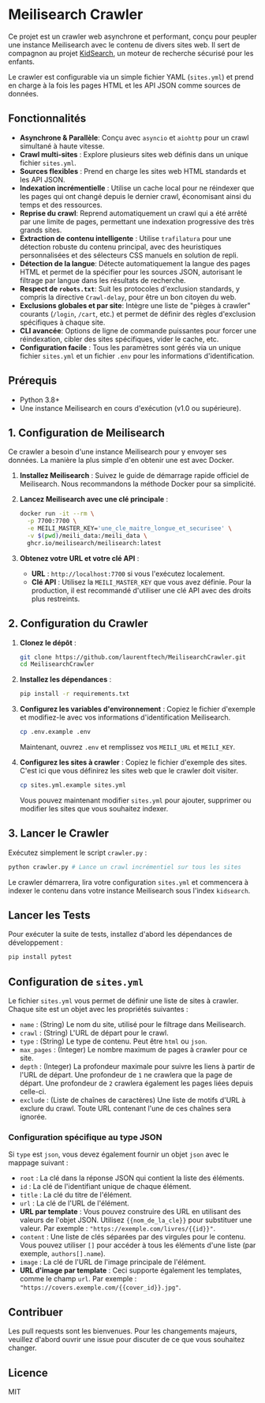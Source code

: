 # Meilisearch Crawler

Ce projet est un crawler web asynchrone et performant, conçu pour peupler une instance Meilisearch avec le contenu de divers sites web. Il sert de compagnon au projet [KidSearch](https://github.com/laurentftech/kidsearch), un moteur de recherche sécurisé pour les enfants.

Le crawler est configurable via un simple fichier YAML (`sites.yml`) et prend en charge à la fois les pages HTML et les API JSON comme sources de données.

## Fonctionnalités

- **Asynchrone & Parallèle**: Conçu avec `asyncio` et `aiohttp` pour un crawl simultané à haute vitesse.
- **Crawl multi-sites** : Explore plusieurs sites web définis dans un unique fichier `sites.yml`.
- **Sources flexibles** : Prend en charge les sites web HTML standards et les API JSON.
- **Indexation incrémentielle** : Utilise un cache local pour ne réindexer que les pages qui ont changé depuis le dernier crawl, économisant ainsi du temps et des ressources.
- **Reprise du crawl**: Reprend automatiquement un crawl qui a été arrêté par une limite de pages, permettant une indexation progressive des très grands sites.
- **Extraction de contenu intelligente** : Utilise `trafilatura` pour une détection robuste du contenu principal, avec des heuristiques personnalisées et des sélecteurs CSS manuels en solution de repli.
- **Détection de la langue**: Détecte automatiquement la langue des pages HTML et permet de la spécifier pour les sources JSON, autorisant le filtrage par langue dans les résultats de recherche.
- **Respect de `robots.txt`**: Suit les protocoles d'exclusion standards, y compris la directive `Crawl-delay`, pour être un bon citoyen du web.
- **Exclusions globales et par site**: Intègre une liste de "pièges à crawler" courants (`/login`, `/cart`, etc.) et permet de définir des règles d'exclusion spécifiques à chaque site.
- **CLI avancée**: Options de ligne de commande puissantes pour forcer une réindexation, cibler des sites spécifiques, vider le cache, etc.
- **Configuration facile** : Tous les paramètres sont gérés via un unique fichier `sites.yml` et un fichier `.env` pour les informations d'identification.

## Prérequis

- Python 3.8+
- Une instance Meilisearch en cours d'exécution (v1.0 ou supérieure).

## 1. Configuration de Meilisearch

Ce crawler a besoin d'une instance Meilisearch pour y envoyer ses données. La manière la plus simple d'en obtenir une est avec Docker.

1.  **Installez Meilisearch** : Suivez le guide de démarrage rapide officiel de Meilisearch. Nous recommandons la méthode Docker pour sa simplicité.

2.  **Lancez Meilisearch avec une clé principale** :
    ```bash
    docker run -it --rm \
      -p 7700:7700 \
      -e MEILI_MASTER_KEY='une_cle_maitre_longue_et_securisee' \
      -v $(pwd)/meili_data:/meili_data \
      ghcr.io/meilisearch/meilisearch:latest
    ```

3.  **Obtenez votre URL et votre clé API** :
    -   **URL** : `http://localhost:7700` si vous l'exécutez localement.
    -   **Clé API** : Utilisez la `MEILI_MASTER_KEY` que vous avez définie. Pour la production, il est recommandé d'utiliser une clé API avec des droits plus restreints.

## 2. Configuration du Crawler

1.  **Clonez le dépôt** :
    ```bash
    git clone https://github.com/laurentftech/MeilisearchCrawler.git
    cd MeilisearchCrawler
    ```

2.  **Installez les dépendances** :
    ```bash
    pip install -r requirements.txt
    ```

3.  **Configurez les variables d'environnement** :
    Copiez le fichier d'exemple et modifiez-le avec vos informations d'identification Meilisearch.
    ```bash
    cp .env.example .env
    ```
    Maintenant, ouvrez `.env` et remplissez vos `MEILI_URL` et `MEILI_KEY`.

4.  **Configurez les sites à crawler** :
    Copiez le fichier d'exemple des sites. C'est ici que vous définirez les sites web que le crawler doit visiter.
    ```bash
    cp sites.yml.example sites.yml
    ```
    Vous pouvez maintenant modifier `sites.yml` pour ajouter, supprimer ou modifier les sites que vous souhaitez indexer.

## 3. Lancer le Crawler

Exécutez simplement le script `crawler.py` :

```sh
python crawler.py # Lance un crawl incrémentiel sur tous les sites
```

Le crawler démarrera, lira votre configuration `sites.yml` et commencera à indexer le contenu dans votre instance Meilisearch sous l'index `kidsearch`.

## Lancer les Tests

Pour exécuter la suite de tests, installez d'abord les dépendances de développement :

```bash
pip install pytest
```

## Configuration de `sites.yml`

Le fichier `sites.yml` vous permet de définir une liste de sites à crawler. Chaque site est un objet avec les propriétés suivantes :

- `name` : (String) Le nom du site, utilisé pour le filtrage dans Meilisearch.
- `crawl` : (String) L'URL de départ pour le crawl.
- `type` : (String) Le type de contenu. Peut être `html` ou `json`.
- `max_pages` : (Integer) Le nombre maximum de pages à crawler pour ce site.
- `depth` : (Integer) La profondeur maximale pour suivre les liens à partir de l'URL de départ. Une profondeur de `1` ne crawlera que la page de départ. Une profondeur de `2` crawlera également les pages liées depuis celle-ci.
- `exclude` : (Liste de chaînes de caractères) Une liste de motifs d'URL à exclure du crawl. Toute URL contenant l'une de ces chaînes sera ignorée.

### Configuration spécifique au type JSON

Si `type` est `json`, vous devez également fournir un objet `json` avec le mappage suivant :

- `root` : La clé dans la réponse JSON qui contient la liste des éléments.
- `id` : La clé de l'identifiant unique de chaque élément.
- `title` : La clé du titre de l'élément.
- `url` : La clé de l'URL de l'élément.
-   **URL par template** : Vous pouvez construire des URL en utilisant des valeurs de l'objet JSON. Utilisez `{{nom_de_la_cle}}` pour substituer une valeur. Par exemple : `"https://exemple.com/livres/{{id}}"`.
- `content` : Une liste de clés séparées par des virgules pour le contenu. Vous pouvez utiliser `[]` pour accéder à tous les éléments d'une liste (par exemple, `authors[].name`).
- `image` : La clé de l'URL de l'image principale de l'élément.
-   **URL d'image par template** : Ceci supporte également les templates, comme le champ `url`. Par exemple : `"https://covers.exemple.com/{{cover_id}}.jpg"`.

## Contribuer

Les pull requests sont les bienvenues. Pour les changements majeurs, veuillez d'abord ouvrir une issue pour discuter de ce que vous souhaitez changer.

## Licence

MIT